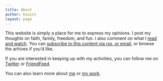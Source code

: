 ```yaml
---
title: About
author: bsoist
layout: page
---
```

This website is simply a place for me to express my opinions. I post my thoughts on faith, family, freedom, and fun. I also comment on what I [read and watch][1]. You can [subscribe to this content via rss, or email][2], or browse the arhives if you&#8217;d like. 

If you are interested in keeping up with my activities, you can follow me on [Twitter][3] or [FriendFeed][4].

You can also learn more about [me][5] or [my work][6].

 [1]: /oped/books/
 [2]: /oped/subscribe/
 [3]: http://twitter.com/bsoist
 [4]: http://friendfeed.com/bsoist
 [5]: http://bsoist.com/
 [6]: /work/